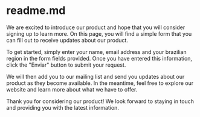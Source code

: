 # readme.md

We are excited to introduce our product and hope that you will consider signing up to learn more. 
On this page, you will find a simple form that you can fill out to receive updates about our product.

To get started, simply enter your name, email address and your brazilian region in the form fields provided. 
Once you have entered this information, click the "Enviar" button to submit your request.

We will then add you to our mailing list and send you updates about our product as they become available. 
In the meantime, feel free to explore our website and learn more about what we have to offer.

Thank you for considering our product! We look forward to staying in touch and providing you with the latest information.



